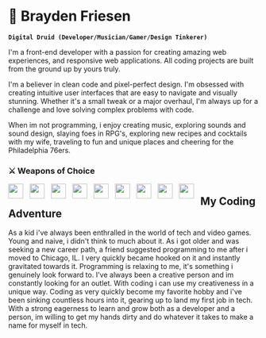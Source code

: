 # 👾 Brayden Friesen

**`Digital Druid (Developer/Musician/Gamer/Design Tinkerer)`**

I'm a front-end developer with a passion for creating amazing web experiences, and responsive web applications. All coding projects are built from the ground up by yours truly.

I'm a believer in clean code and pixel-perfect design. I'm obsessed with creating intuitive user interfaces that are easy to navigate and visually stunning. Whether it's a small tweak or a major overhaul, I'm always up for a challenge and love solving complex problems with code.

When im not programming, i enjoy creating music, exploring sounds and sound design, slaying foes in RPG's, exploring new recipes and cocktails with my wife, traveling to fun and unique places and cheering for the Philadelphia 76ers.

### ⚔ Weapons of Choice


<img align="left" width="30px" style="padding-right:10px" src="https://cdn.jsdelivr.net/gh/devicons/devicon/icons/html5/html5-original.svg" />

<img align="left" width="30px" style="padding-right:10px" src="https://cdn.jsdelivr.net/gh/devicons/devicon/icons/css3/css3-original.svg" />


<img align="left" width="30px" style="padding-right:10px" src="https://cdn.jsdelivr.net/gh/devicons/devicon/icons/tailwindcss/tailwindcss-plain.svg" />


<img align="left" width="30px" style="padding-right:10px" src="https://cdn.jsdelivr.net/gh/devicons/devicon/icons/javascript/javascript-original.svg" />
           

<img align="left" width="30px" style="padding-right:10px" src="https://cdn.jsdelivr.net/gh/devicons/devicon/icons/react/react-original.svg" />
                    

<img align="left" width="30px" style="padding-right:10px" src="https://cdn.jsdelivr.net/gh/devicons/devicon/icons/figma/figma-original.svg" />


<img align="left" width="30px" style="padding-right:10px" src="https://cdn.jsdelivr.net/gh/devicons/devicon/icons/vscode/vscode-original.svg" />


<img align="left" width="30px" style="padding-right:10px" src="https://cdn.jsdelivr.net/gh/devicons/devicon/icons/illustrator/illustrator-plain.svg" />
          

<img align="left" width="30px" style="padding-right:10px" src="https://cdn.jsdelivr.net/gh/devicons/devicon/icons/photoshop/photoshop-plain.svg" />


#


## My Coding Adventure
As a kid i've always been enthralled in the world of tech and video games. Young and naive, i didn't think to much about it. As i got older and was seeking a new career path, a friend suggested programming to me after i moved to Chicago, IL.
I very quickly became hooked on it and instantly gravitated towards it. Programming is relaxing to me, it's something i genuinely look forward to.
I've always been a creative person and im constantly looking for an outlet. With coding i can use my creativeness in a unique way. Coding as very quickly become my favorite hobby and i've been sinking countless hours into it, gearing up to land my first job in tech. With a strong eagerness to learn and grow both as a developer and a person, im willing to get my hands dirty and do whatever it takes to make a name for myself in tech.

<!--
**Be-Freezin/Be-Freezin** is a ✨ _special_ ✨ repository because its `README.md` (this file) appears on your GitHub profile.

Here are some ideas to get you started:

- 🔭 I’m currently working on ...
- 🌱 I’m currently learning ...
- 👯 I’m looking to collaborate on ...
- 🤔 I’m looking for help with ...
- 💬 Ask me about ...
- 📫 How to reach me: ...
- 😄 Pronouns: ...
- ⚡ Fun fact: ...
-->
